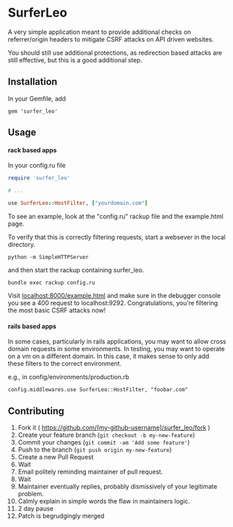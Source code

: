 # SurferLeo

A very simple application meant to provide additional checks on referrer/origin 
headers to mitigate CSRF attacks on API driven websites.

You should still use additional protections, as redirection based attacks are
still effective, but this is a good additional step.

## Installation

In your Gemfile, add

```
gem 'surfer_leo'
```

## Usage
#### rack based apps

In your config.ru file

```ruby
require 'surfer_leo'

# ...

use SurferLeo::HostFilter, ["yourdomain.com"]

```

To see an example, look at the "config.ru" rackup file and the example.html page.

To verify that this is correctly filtering requests, start a websever in the 
local directory.

```
python -m SimpleHTTPServer
```

and then start the rackup containing surfer_leo.

```
bundle exec rackup config.ru
```

Visit [localhost:8000/example.html](localhost:8000/example.html) and make sure in the
debugger console you see a 400 request to localhost:9292. Congratulations, you're filtering
the most basic CSRF attacks now!

#### rails based apps

In some cases, particularly in rails applications, you may want to allow cross 
domain requests in some environments. In testing, you may want to operate on a 
vm on a different domain. In this case, it makes sense to only add these
filters to the correct environment.

e.g., in config/environments/production.rb

```
config.middlewares.use SurferLeo::HostFilter, "foobar.com"
```

## Contributing

1. Fork it ( https://github.com/[my-github-username]/surfer_leo/fork )
2. Create your feature branch (`git checkout -b my-new-feature`)
3. Commit your changes (`git commit -am 'Add some feature'`)
4. Push to the branch (`git push origin my-new-feature`)
5. Create a new Pull Request
6. Wait
7. Email politely reminding maintainer of pull request.
8. Wait
9. Maintainer eventually replies, probably dismissively of your legitimate 
   problem.
10. Calmly explain in simple words the flaw in maintainers logic.
11. 2 day pause 
12. Patch is begrudgingly merged
